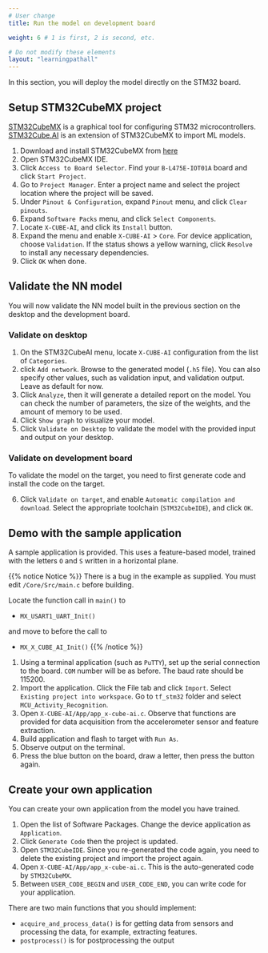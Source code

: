 ```yaml
---
# User change
title: Run the model on development board

weight: 6 # 1 is first, 2 is second, etc.

# Do not modify these elements
layout: "learningpathall"
---
```


In this section, you will deploy the model directly on the STM32 board.

## Setup STM32CubeMX project

[STM32CubeMX](https://www.st.com/en/development-tools/stm32cubemx.html) is a graphical tool for configuring STM32 microcontrollers.\
[STM32Cube.AI](https://www.st.com/content/st_com/en/campaigns/stm32cube-ai.html) is an extension of STM32CubeMX to import ML models.

1. Download and install STM32CubeMX from [here](https://www.st.com/en/development-tools/stm32cubemx.html)
2. Open STM32CubeMX IDE.
3. Click `Access to Board Selector`. Find your `B-L475E-IOT01A` board and click `Start Project`.
4. Go to `Project Manager`. Enter a project name and select the project location where the project will be saved.
5. Under `Pinout & Configuration`, expand `Pinout` menu, and click `Clear pinouts`.
6. Expand `Software Packs` menu, and click `Select Components`.
7. Locate `X-CUBE-AI`, and click its `Install` button.
8. Expand the menu and enable `X-CUBE-AI` > `Core`. For device application, choose `Validation`. If the status shows a yellow warning, click `Resolve` to install any necessary dependencies.
9. Click `OK` when done.

## Validate the NN model

You will now validate the NN model built in the previous section on the desktop and the development board.

### Validate on desktop

1. On the STM32CubeAI menu, locate `X-CUBE-AI` configuration from the list of `Categories`.
2. click `Add network`. Browse to the generated model (`.h5` file). You can also specify other values, such as validation input, and validation output. Leave as default for now.
3. Click `Analyze`, then it will generate a detailed report on the model. You can check the number of parameters, the size of the weights, and the amount of memory to be used.
4. Click `Show graph` to visualize your model.
5. Click `Validate on Desktop` to validate the model with the provided input and output on your desktop.

### Validate on development board

To validate the model on the target, you need to first generate code and install the code on the target.

6. Click `Validate on target`, and enable `Automatic compilation and download`. Select the appropriate toolchain (`STM32CubeIDE`), and click `OK`.


## Demo with the sample application

A sample application is provided. This uses a feature-based model, trained with the letters `O` and `S` written in a horizontal plane.

{{% notice Notice %}}
There is a bug in the example as supplied. You must edit `/Core/Src/main.c` before building.

Locate the function call in `main()` to
* `MX_USART1_UART_Init()`

and move to before the call to
* `MX_X_CUBE_AI_Init()`
{{% /notice %}}

1. Using a terminal application (such as `PuTTY`), set up the serial connection to the board. `COM` number will be as before. The baud rate should be 115200.
2. Import the application. Click the File tab and click `Import`. Select `Existing project into workspace`. Go to `tf_stm32` folder and select `MCU_Activity_Recognition`.
3. Open `X-CUBE-AI/App/app_x-cube-ai.c`. Observe that functions are provided for data acquisition from the accelerometer sensor and feature extraction.
4. Build application and flash to target with `Run As`.
5. Observe output on the terminal.
6. Press the blue button on the board, draw a letter, then press the button again.


## Create your own application

You can create your own application from the model you have trained.

1. Open the list of Software Packages. Change the device application as `Application`.
2. Click `Generate Code` then the project is updated.
3. Open `STM32CubeIDE`. Since you re-generated the code again, you need to delete the existing project and import the project again.
4. Open `X-CUBE-AI/App/app_x-cube-ai.c`. This is the auto-generated code by `STM32CubeMX`.
5. Between `USER_CODE_BEGIN` and `USER_CODE_END`, you can write code for your application.

There are two main functions that you should implement:
 * `acquire_and_process_data()` is for getting data from sensors and processing the data, for example, extracting features.
 * `postprocess()` is for postprocessing the output
 
